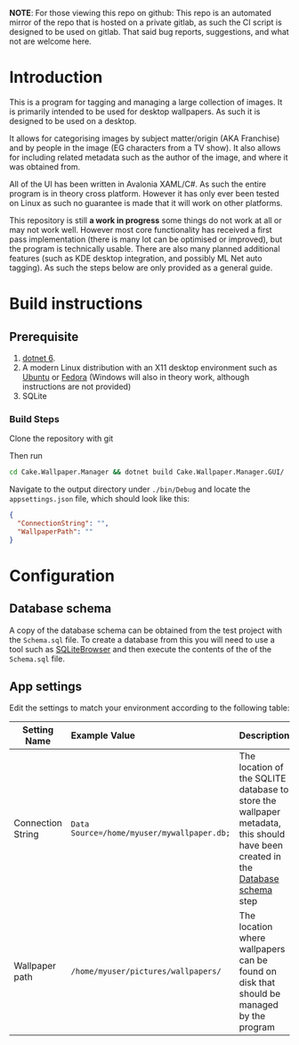 **NOTE**: For those viewing this repo on github: This repo is an automated mirror of the repo that is hosted on a private gitlab, as such the CI script is designed to be used on gitlab. That said bug reports, suggestions, and what not are welcome here.

# Introduction

This is a program for tagging and managing a large collection of images. It is primarily intended to be used for desktop
wallpapers. As such it is designed to be used on a desktop.

It allows for categorising images by subject matter/origin (AKA Franchise) and by people in the image (EG characters from a TV
show). It also allows for including related metadata such as the author of the image, and where it was obtained from.

All of the UI has been written in Avalonia XAML/C#. As such the entire program is in theory cross platform. However it
has only ever been tested on Linux as such no guarantee is made that it will work on other platforms.

This repository is still **a work in progress** some things do not work at all or may not work well. However most core
functionality has received a first pass implementation (there is many lot can be optimised or improved), but the program
is technically usable. There are also many planned additional features (such as KDE desktop integration, and possibly ML Net auto
tagging). As such the steps below are only provided as a general guide.

# Build instructions

## Prerequisite

1. [dotnet 6](https://dotnet.microsoft.com/en-us/download/dotnet/6.0).
2. A modern Linux distribution with an X11 desktop environment such as [Ubuntu](https://ubuntu.com/)
   or [Fedora](https://getfedora.org/) (Windows will also in theory work, although instructions are not provided)
3. SQLite

### Build Steps

Clone the repository with git

Then run

```bash
cd Cake.Wallpaper.Manager && dotnet build Cake.Wallpaper.Manager.GUI/
```

Navigate to the output directory under `./bin/Debug` and locate the `appsettings.json` file, which should look like
this:

```json
{
  "ConnectionString": "",
  "WallpaperPath": ""
}
```

# Configuration

## Database schema

A copy of the database schema can be obtained from the test project with the `Schema.sql` file. To create a database from this you will need to use a tool such as [SQLiteBrowser](https://sqlitebrowser.org/) and then execute the contents of the of the `Schema.sql` file.

## App settings

Edit the settings to match your environment according to the following table:

| Setting Name      | Example Value                              | Description                                                                                                                                        |
|-------------------|:-------------------------------------------|----------------------------------------------------------------------------------------------------------------------------------------------------|
| Connection String | `Data Source=/home/myuser/mywallpaper.db;` | The location of the SQLITE database to store the wallpaper metadata, this should have been created in the [Database schema](#database-schema) step |
| Wallpaper path    | `/home/myuser/pictures/wallpapers/`        | The location where wallpapers can be found on disk that should be managed by the program                                                           |
